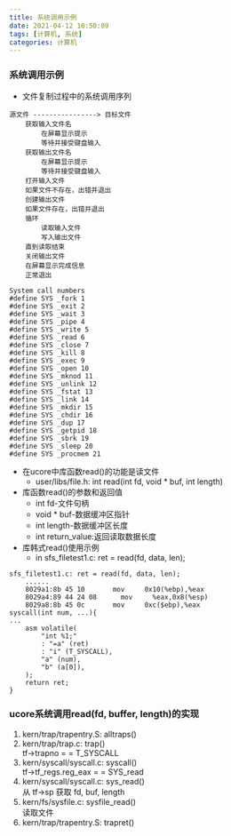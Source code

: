 ```yaml
---
title: 系统调用示例
date: 2021-04-12 10:50:09
tags: [计算机, 系统]
categories: 计算机
---
```


### 系统调用示例
- 文件复制过程中的系统调用序列
```
源文件 ----------------> 目标文件
    获取输入文件名
        在屏幕显示提示
        等待并接受键盘输入
    获取输出文件名
        在屏幕显示提示
        等待并接受键盘输入
    打开输入文件
    如果文件不存在，出错并退出
    创建输出文件
    如果文件存在，出错并退出
    循环
        读取输入文件
        写入输出文件
    直到读取结束
    关闭输出文件
    在屏幕显示完成信息
    正常退出
```
```
System call numbers
#define SYS _fork 1
#define SYS _exit 2
#define SYS _wait 3
#define SYS _pipe 4
#define SYS _write 5
#define SYS _read 6
#define SYS _close 7
#define SYS _kill 8
#define SYS _exec 9
#define SYS _open 10
#define SYS _mknod 11
#define SYS _unlink 12
#define SYS _fstat 13
#define SYS _link 14
#define SYS _mkdir 15
#define SYS _chdir 16
#define SYS _dup 17
#define SYS _getpid 18
#define SYS _sbrk 19
#define SYS _sleep 20
#define SYS _procmem 21
```

- 在ucore中库函数read()的功能是读文件
    - user/libs/file.h: int read(int fd, void * buf, int length)
- 库函数read()的参数和返回值
    - int fd-文件句柄
    - void * buf-数据缓冲区指针
    - int length-数据缓冲区长度
    - int return_value:返回读取数据长度
- 库韩式read()使用示例
    - in sfs_filetest1.c: ret = read(fd, data, len);
```
sfs_filetest1.c: ret = read(fd, data, len);
    ......
    8029a1:8b 45 10       mov     0x10(%ebp),%eax
    8029a4:89 44 24 08      mov     %eax,0x8(%esp)
    8029a8:8b 45 0c       mov     0xc($ebp),%eax     
syscall(int num, ...){
...
    asm volatile(
        "int %1;"
        : "=a" (ret)
        : "i" (T_SYSCALL),
        "a" (num),
        "b" (a[0]),
    );
    return ret;
}

```

### ucore系统调用read(fd, buffer, length)的实现
1. kern/trap/trapentry.S: alltraps()
1. kern/trap/trap.c: trap()  
    tf->trapno = = T_SYSCALL
1. kern/syscall/syscall.c: syscall()  
    tf->tf_regs.reg_eax = = SYS_read
1. kern/syscall/syscall.c: sys_read()  
    从 tf->sp 获取 fd, buf, length
1. kern/fs/sysfile.c: sysfile_read()  
    读取文件
1. kern/trap/trapentry.S: trapret()
        